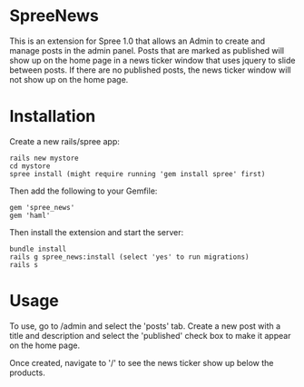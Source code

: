 SpreeNews
=========

This is an extension for Spree 1.0 that allows an Admin to create and manage posts in the admin panel. Posts that are marked as published will show up on the home page in a news ticker window that uses jquery to slide between posts. If there are no published posts, the news ticker window will not show up on the home page.


Installation
=======

Create a new rails/spree app:

    rails new mystore
    cd mystore
    spree install (might require running 'gem install spree' first)

Then add the following to your Gemfile:

    gem 'spree_news'
    gem 'haml'

Then install the extension and start the server: 

    bundle install
    rails g spree_news:install (select 'yes' to run migrations)
    rails s


Usage
=======

To use, go to /admin and select the 'posts' tab. Create a new post with a title and description and select the 'published' check box to make it appear on the home page.

Once created, navigate to '/' to see the news ticker show up below the products.
